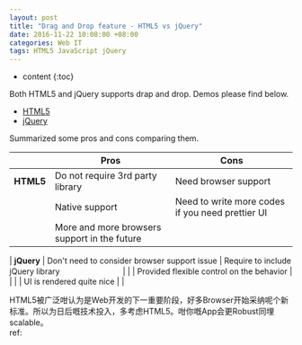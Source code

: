 ```yaml
---
layout: post
title: "Drag and Drop feature - HTML5 vs jQuery"
date: 2016-11-22 10:08:00 +08:00
categories: Web IT
tags: HTML5 JavaScript jQuery
---
```


* content
{:toc}


Both HTML5 and jQuery supports drap and drop. Demos please find below.  
* [HTML5](https://eastmanjian.cn/js_demo/tiy.jsp?sample=https%3A%2F%2Feastmanjian.github.io%2FHTML_CSS_Demo%2Fhtml5_drag_and_drop.html)
* [jQuery](https://eastmanjian.cn/js_demo/tiy.jsp?sample=jq%2Fui%2Fdraggable.html)






Summarized some pros and cons comparing them.  

|            | Pros                                          | Cons                                             | 
|------------|-----------------------------------------------| -------------------------------------------------| 
| **HTML5**  | Do not require 3rd party library              | Need browser support                             | 
|            | Native support                                | Need to write more codes if you need prettier UI | 
|            | More and more browsers support in the future  |                                                  |

| **jQuery** | Don't need to consider browser support issue  | Require to include jQuery library　　　　　　　　| 
|            | Provided flexible control on the behavior     |                                                  |
|            | UI is rendered quite nice                     |                                                  |

HTML5被广泛咁认为是Web开发的下一重要阶段，好多Browser开始采纳呢个新标准。所以为日后嘅技术投入，多考虑HTML5。咁你嘅App会更Robust同埋scalable。  
ref: [<i class="fa fa-stack-overflow fa-2x" aria-hidden="true"></i>](https://stackoverflow.com/questions/6920741/html5-vs-jquery-drag-and-drop)
